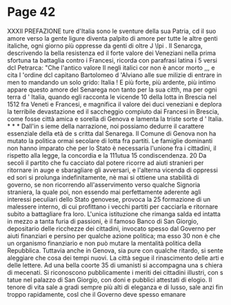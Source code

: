 # Page 42

XXXII PREFAZIONE ture d'Italia sono le sventure della sua Patria, cd il suo amore verso la gente ligure diventa palpito di amore per tutte le altre genti italiche, ogni giorno più oppresse da genti di oltre J \lpi . Il Senarcga, descrivendo la bella resistenza ed il forte valore dei Veneziani nella prima sfortuna ta battaglia contro i Francesi, ricorda con parafrasi latina i 5 versi dcl Petrarca: "Che l'antico valore Il negli italici cor non è ancor morto ,,, e cita I 'ordine dcl capitano Bartolomeo d 'Alviano alle sue milizie di entrare in men to mandando un solo grido: Italia ! E più forte, più ardente, più intimo appare questo amore del Senarega non tanto per la sua citth, ma per ogni terra d ' Italia, quando egli racconta le vicende 10 della lotta in Brescia nel 1512 fra Veneti e Francesi, e magnifica il valore dei duci veneziani e deplora la terribile devastazione ed il saccheggio compiuto dai Francesi in Brescia, come fosse città amica e sorella di Genova e lamenta la triste sorte d ' Italia. * * * Dall'in s ieme della narrazione, noi possiamo dedurre il carattere essenziale della età de s critta dal Senarega. Il Comune di Genova non ha mutato la politica ormai secolare di lotta fra partiti. Le famiglie dominanti non hanno imparato che per lo Stato è necessaria l'unione fra i cittadini, il rispetto alla legge, la concordia e la 111utua 15 condiscendenza. 20 Da secoli il partito che fu cacciato dal potere ricorre ad aiuti stranieri per ritornare in auge e sbaragliare gli avversari, e l'alterna vicenda di oppressi ed sori si prolunga indefinitamente, nè mai si ottiene una stabilità di governo, se non ricorrendo all'asservimento verso qualche Signoria straniera, la quale poi, non essendo mai perfettamente aderente agli interessi peculiari dello Stato genovese, provoca la 25 formazione di un malessere interno, di cui profittano i vecchi partiti per cacciarla e ritornare subito a battagliare fra loro. L'unica istituzione che rimanga salda ed intatta in mezzo a tanta furia di passioni, è il famoso Banco di San Giorgio, depositario delle ricchezze dei cittadini, invocato spesso dal Governo per aiuti finanziari e persino per qualche azione politica; ma esso 30 non è che un organismo finanziario e non può mutare la mentalità politica della Repubblica. Tuttavia anche in Genova, sia pure con qualche ritardo, si sente aleggiare che cosa dei tempi nuovi. La città segue il rinascimento delle arti e delle lettere. Ad una bella coorte 35 di umanisti si accompagna una s chiera di mecenati. Si riconoscono pubblicamente i meriti dei cittadini illustri, con s tatue nel palazzo di San Giorgio, con doni e pubblici attestati di elogio. Il tenore di vita sale a gradi sempre più alti di eleganza e di lusso, sale anzi fin troppo rapidamente, cosl che il Governo deve spesso emanare